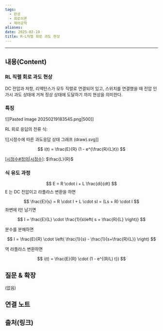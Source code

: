 ```yaml
---
tags:
  - 완성
  - 회로이론
  - 제어공학
aliases: 
date: 2025-02-19
title: R-L직렬 회로 과도 현상
---
```


---

## 내용(Content)

### RL 직렬 회로 과도 현상

DC 전압과 저항, 리액턴스가 모두 직렬로 연결되어 있고, 스위치를 연결했을 때 전압 인가시 과도 상태에 거쳐 정상 상태에 도달하기 까지 현상을 의미한다.

### 특징

![[Pasted image 20250219183545.png|500]]

RL 회로 응답의 전류 식:

![[시정수에 따른 과도응답 상태 그래프 (draw).svg]]

$$
i(t) = \frac{E}{R} (1 - e^{\frac{R}{L}t})
$$


[[시정수#정의|시정수]]($\tau$): $\frac{L}{R}$

### 식 유도 과정

$$
E = R \cdot i + L \frac{di}{dt}
$$
E 는 DC 전압이고 라플라스 변환을 하면

$$
\frac{E}{s} = R \cdot I + L \cdot sI = (Ls + R) \cdot I
$$
좌변에 I만 남기면

$$
I = \frac{E}{L} \cdot \frac{1}{s\left( s + \frac{R}{L} \right)}
$$

분수를 분해하면

$$
I = \frac{E}{R} \cdot \left( \frac{1}{s} - \frac{1}{s+\frac{R}{L}} \right)
$$

역 라플라스 변환하면

$$
i(t) = \frac{E}{R} \cdot (1 - e^{(R/L) t})
$$



## 질문 & 확장

(없음)

## 연결 노트

## 출처(링크)





